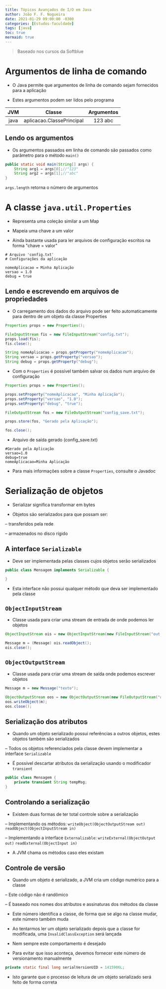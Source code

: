 ```yaml
---
title: Tópicos Avançados de I/O em Java
author: João F. F. Nogueira
date: 2021-01-29 09:00:00 -0300
categories: [Estudos-faculdade]
tags: [java]
toc: true
mermaid: true
---
```


> Baseado nos cursos da Softblue

# Argumentos de linha de comando

* O Java permite que argumentos de linha de comando sejam fornecidos para a aplicação

* Estes argumentos podem ser lidos pelo programa

| JVM  | Classe                    | Argumentos |
|:----:|:-------------------------:|:----------:|
| java | aplicacao.ClassePrincipal | 123 abc    |

## Lendo os argumentos

* Os argumentos passados em linha de comando são passados como parâmetro para o método `main()`

```java
public static void main(String[] args) {
    String arg1 = args[0];//"123"
    String arg2 = args[1];//"abc"
}
```

`args.length` retorna o número de argumentos

# A classe `java.util.Properties`

* Representa uma coleção similar a um Map
  
* Mapeia uma chave a um valor

* Ainda bastante usada para ler arquivos de configuração escritos na forma "chave = valor"

```
# Arquivo 'config.txt'
# Configurações da aplicação

nomeAplicacao = Minha Aplicação
versao = 1.0
debug = true
```

## Lendo e escrevendo em arquivos de propriedades

* O carregamento dos dados do arquivo pode ser feito automaticamente para dentro de um objeto da classe Properties

```java
Properties props = new Properties();

FileInputStream fis = new FileInputStream("config.txt");
props.load(fis);
fis.close();

String nomeAplicacao = props.getProperty("nomeAplicacao");
String versao = props.getProperty("versao");
String debug = props.getProperty("debug");
```

* Com o `Properties` é possível também salvar os dados num arquivo de configuração
  
```java
Properties props = new Properties();

props.setProperty("nomeAplicacao", "Minha Aplicação");
props.setProperty("versao", "1.0");
props.setProperty("debug", "true");

FileOutputStream fos = new FileOutputStream("config_save.txt");

props.store(fos, "Gerado pela Aplicação");

fos.close();
```

* Arquivo de saída gerado (config_save.txt)

```
#Gerado pela Aplicação
versao=1.0
debug=true
nomeAplicacao=Minha Aplicação
```

* Para mais informações sobre a classe `Properties`, consulte o Javadoc

# Serialização de objetos

* Serializar significa transformar em bytes

* Objetos são serializados para que possam ser:

– transferidos pela rede

– armazenados no disco rígido

## A interface `Serializable`

* Deve ser implementada pelas classes cujos objetos serão serializados

```java
public class Mensagem implements Serializable {

}
```

* Esta interface não possui qualquer método que deva ser implementado pela classe

## `ObjectInputStream` 

* Classe usada para criar uma stream de entrada de onde podemos ler objetos

```java
ObjectInputStream ois = new ObjectInputStream(new FileInputStream("out.bin"));//O construtor recebe uma InputStream

Message m = (Message) ois.readObject();
ois.close();
```

## `ObjectOutputStream`

*  Classe usada para criar uma stream de saída onde podemos escrever objetos

```java
Message m = new Message("texto");

ObjectOutputStream oos = new ObjectOutputStream(new FileOutputStream("out.bin"));//O construtor recebe uma OutputStream
oos.writeObject(m);
oos.close();
```

## Serialização dos atributos

*  Quando um objeto serializado possui referências a outros objetos, estes objetos também são serializados 

– Todos os objetos referenciados pela classe devem implementar a interface `Serializable`

* É possível descartar atributos da serialização usando o modificador `transient`

```java
public class Mensagem {
    private transient String tempMsg;
}
```

## Controlando a serialização

* Existem duas formas de ter total controle sobre a serialização 
 
– Implementando os métodos: `writeObject(ObjectOutputStream out)` `readObject(ObjectInputStream in)` 

– Implementando a interface `Externalizable`: `writeExternal(ObjectOutput out)` `readExternal(ObjectInput in)`

* A JVM chama os métodos caso eles existam

## Controle de versão

* Quando um objeto é serializado, a JVM cria um código numérico para a classe 

– Este código não é randômico 

– É baseado nos nomes dos atributos e assinaturas dos métodos da classe

* Este número identifica a classe, de forma que se algo na classe mudar, este número também muda

* Ao tentarmos ler um objeto serializado depois que a classe for modificada, uma `InvalidClassException` será lançada

* Nem sempre este comportamento é desejado

* Para evitar que isso aconteça, devemos fornecer este número de versionamento manualmente

```java
private static final long serialVersionUID = 1415906L;
```

* Isto garante que o processo de leitura de um objeto serializado será feito de forma correta